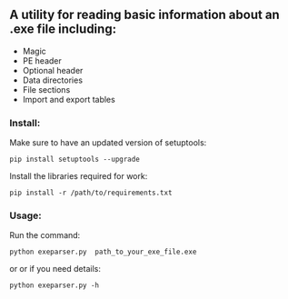 ## A utility for reading basic information about an .exe file including:
* Magic
* PE header
* Optional header
* Data directories
* File sections
* Import and export tables

### Install:
Make sure to have an updated version of setuptools:
```console
pip install setuptools --upgrade
```
Install the libraries required for work:
```console
pip install -r /path/to/requirements.txt
```

### Usage:
Run the command:
```console
python exeparser.py  path_to_your_exe_file.exe
```
or or if you need details:
```console
python exeparser.py -h
```